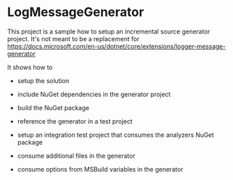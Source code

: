 # LogMessageGenerator

This project is a sample how to setup an incremental source generator project.
It's not meant to be a replacement for https://docs.microsoft.com/en-us/dotnet/core/extensions/logger-message-generator

It shows how to

- setup the solution
- include NuGet dependencies in the generator project
- build the NuGet package
- reference the generator in a test project
- setup an integration test project that consumes the analyzers NuGet package

- consume additional files in the generator
- consume options from MSBuild variables in the generator
